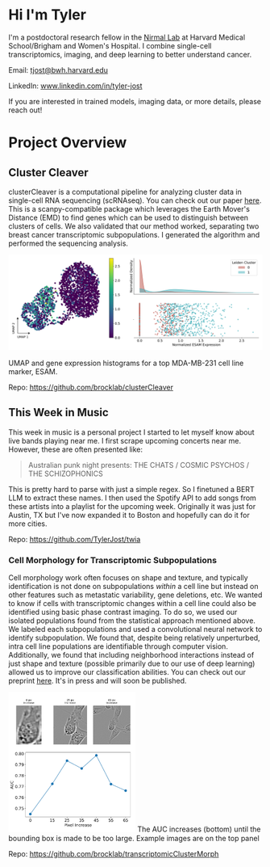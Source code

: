 # Hi I'm Tyler
I'm a postdoctoral research fellow in the [Nirmal Lab](https://nirmallab.com) at Harvard Medical School/Brigham and Women's Hospital. I combine single-cell transcriptomics, imaging, and deep learning to better understand cancer.

Email: tjost@bwh.harvard.edu

LinkedIn: www.linkedin.com/in/tyler-jost

If you are interested in trained models, imaging data, or more details, please reach out!
<!---
TylerJost/TylerJost is a ✨ special ✨ repository because its `README.md` (this file) appears on your GitHub profile.
You can click the Preview link to take a look at your changes.
--->

# Project Overview
## Cluster Cleaver
clusterCleaver is a computational pipeline for analyzing cluster data in single-cell RNA sequencing (scRNAseq). You can check out our paper [here](https://www.nature.com/articles/s41540-024-00441-6). This is a scanpy-compatible package which leverages the Earth Mover's Distance (EMD) to find genes which can be used to distinguish between clusters of cells. We also validated that our method worked, separating two breast cancer transcriptomic subpopulations. I generated the algorithm and performed the sequencing analysis. 

![](/figures/231Expression.png)

UMAP and gene expression histograms for a top MDA-MB-231 cell line marker, ESAM.

Repo: https://github.com/brocklab/clusterCleaver

## This Week in Music
This week in music is a personal project I started to let myself know about live bands playing near me. I first scrape upcoming concerts near me. However, these are often presented like:
> Australian punk night presents: THE CHATS / COSMIC PSYCHOS / THE SCHIZOPHONICS

This is pretty hard to parse with just a simple regex. So I finetuned a BERT LLM to extract these names. I then used the Spotify API to add songs from these artists into a playlist for the upcoming week. Originally it was just for Austin, TX but I've now expanded it to Boston and hopefully can do it for more cities.

Repo: https://github.com/TylerJost/twia

### Cell Morphology for Transcriptomic Subpopulations
Cell morphology work often focuses on shape and texture, and typically identification is not done on subpopulations *within* a cell line but instead on other features such as metastatic variability, gene deletions, etc. We wanted to know if cells with transcriptomic changes within a cell line could also be identified using basic phase contrast imaging. To do so, we used our isolated populations found from the statistical approach mentioned above. We labeled each subpopulations and used a convolutional neural network to identify subpopulation. We found that, despite being relatively unperturbed, intra cell line populations are identifiable through computer vision. Additionally, we found that including neighborhood interactions instead of just shape and texture (possible primarily due to our use of deep learning) allowed us to improve our classification abilities. You can check out our preprint [here](https://pmc.ncbi.nlm.nih.gov/articles/PMC11245002/). It's in press and will soon be published. 

<img src=/figures/increasingBB.png width=50% height=50%>
The AUC increases (bottom) until the bounding box is made to be too large. Example images are on the top panel

Repo: https://github.com/brocklab/transcriptomicClusterMorph

<!---
Link: TBD
## Unpublished Projects
### Deep Learning for Raman Spectroscopy
Raman spectroscopy is an imaging modality that already has multiple industrial uses for identification of chemicals. It has also been demonstrated to be a reliable tool for label-free identification of biological matter such as pathogenic bacteria. We questioned whether it would be useful for identifying cells with minimal RNA expression differences that would normally be identifiable only through sequencing methods. While this project never reached publication status, it was an interesting venture into 3D convolutional neural networks. Previous work only used the maximum intensity image, however we hypothesized that using all of the spectra within a cell could provide a better input for a deep neural network. We maxed out at 80% accuracy, which is likely lower than what it can do, but gathering enough data to satisfy a deep neural network is one of the most difficult challenges that needs to be addressed on an experimental level. 

![](/figures/ramanImage.png)

Raman spectroscopy representations for a singular cell. On the left is the projection image, but the right contains all of the information for each pixel on the left. Incorporating this information could give greater insight into subtle changes in cell state.

### Longitudinal Microscopy Database
In the field of mathematical biology, there is a strong need for the reuse of data. Machine learning has largely standardized a lot of this, and it's easy for me to try out a new network structure, etc. on MNIST, CIFAR-10, and more by just downloading the dataset. A lot of this lack of reuse could be solved by a central repository. But doing so requires something standardized and fast. To accomplish this, I designed a MySQL database as well as a frontend to access this data. This was a great way to become familiar with MySQL, specifically building out the database in a way that made sense for all types of experiments. For example, within our machine alone you can vary fluorescence, the way the amount of cells is reported, the level of depth the image was taken, and more. But after it was built, accessing the data was *much* more enjoyable than flat CSVs. 

![](/figures/databaseRepresentation.png)

The entity relationship diagram for the database. 
--->
